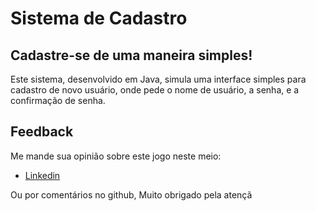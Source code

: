 # Sistema de Cadastro 
## Cadastre-se de uma maneira simples!
Este sistema, desenvolvido em Java, simula uma interface simples para cadastro de novo usuário, onde pede o nome de usuário, a senha, e a confirmação de senha.

## Feedback

Me mande sua opinião sobre este jogo neste meio:

- [Linkedin](https://www.linkedin.com/in/gustavodasilvapires/)

Ou por comentários no github, Muito obrigado pela atençã
